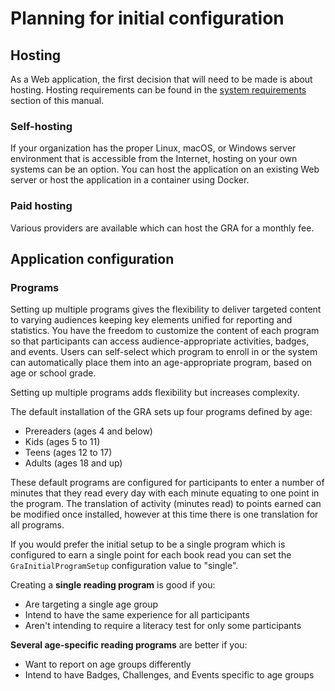 # Planning for initial configuration

## Hosting

As a Web application, the first decision that will need to be made is about hosting. Hosting requirements can be found in the [system requirements](../../installation/system-requirements) section of this manual.

### Self-hosting

If your organization has the proper Linux, macOS, or Windows server environment that is accessible from the Internet, hosting on your own systems can be an option. You can host the application on an existing Web server or host the application in a container using Docker.

### Paid hosting

Various providers are available which can host the GRA for a monthly fee.

## Application configuration

### Programs

Setting up multiple programs gives the flexibility to deliver targeted content to varying audiences keeping key elements unified for reporting and statistics. You have the freedom to customize the content of each program so that participants can access audience-appropriate activities, badges, and events. Users can self-select which program to enroll in or the system can automatically place them into an age-appropriate program, based on age or school grade.

Setting up multiple programs adds flexibility but increases complexity.

The default installation of the GRA sets up four programs defined by age:

- Prereaders (ages 4 and below)
- Kids (ages 5 to 11)
- Teens (ages 12 to 17)
- Adults (ages 18 and up)

These default programs are configured for participants to enter a number of minutes that they read every day with each minute equating to one point in the program. The translation of activity (minutes read) to points earned can be modified once installed, however at this time there is one translation for all programs.

If you would prefer the initial setup to be a single program which is configured to earn a single point for each book read you can set the `GraInitialProgramSetup` configuration value to "single".

Creating a **single reading program** is good if you:

- Are targeting a single age group
- Intend to have the same experience for all participants
- Aren't intending to require a literacy test for only some participants

**Several age-specific reading programs** are better if you:

- Want to report on age groups differently
- Intend to have Badges, Challenges, and Events specific to age groups
